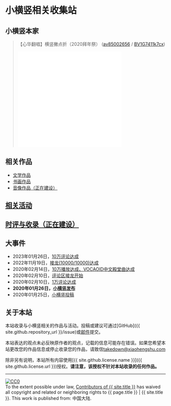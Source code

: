 # 小横竖相关收集站

## 小横竖本家

> 【心华翻唱】横竖撇点折（2020拜年祭） ([av85002656](https://www.bilibili.com/video/av85002656/) / [BV1G7411k7cx](https://www.bilibili.com/video/BV1G7411k7cx/))
> <iframe src="//player.bilibili.com/player.html?aid=85002656" width="70%" height="300" scrolling="no" border="0" frameborder="no" framespacing="0" allowfullscreen="true"> </iframe>

## 相关作品
- [文学作品](./literature)
- [书画作品](./art)
- [音像作品（正在建设）](./media)

## [相关活动](./activity)

## [时评与收录（正在建设）](./review)

## 大事件

- 2023年01月26日，[10万评论达成](https://www.bilibili.com/video/av85002656/#reply149226292736)
- 2022年11月19日，[接龙(10000/10000)达成](https://www.bilibili.com/video/av85002656/#reply138216469552)
- 2020年02月14日，[10万播放达成、VOCAOID中文殿堂曲达成](https://www.bilibili.com/video/av85002656/#reply2374608458)
- 2020年02月10日，[评论区接龙开始](https://www.bilibili.com/video/av85002656/#reply2353049667)
- 2020年02月10日，[1万评论达成](https://t.bilibili.com/354020650833323512)
- **2020年01月26日，[小横竖发布](https://www.bilibili.com/video/av85002656)**
- 2020年01月25日，[小横竖投稿](https://api.bilibili.com/x/web-interface/view?aid=85002656)

## 关于本站

本站收录与小横竖相关的作品与活动。投稿或建议可通过[GitHub]({{ site.github.repository_url }}/issue)或[邮件](mailto:contribution@xiaohengshu.com)提交。

本站表达的观点未必反映原作者的观点，记载的信息可能存在错误。如果您希望本站更改您的作品信息或停止收录您的作品，请致信[takedown@xiaohengshu.com](mailto:takedown@xiaohengshu.com)

除非另有说明，本站所有内容使用[{{ site.github.license.name }}]({{ site.github.license.url }})授权。**请注意，该授权不针对本站收录的任何作品。**


---

<p xmlns:dct="http://purl.org/dc/terms/" xmlns:vcard="http://www.w3.org/2001/vcard-rdf/3.0#">
  <a rel="license"
     href="http://creativecommons.org/publicdomain/zero/1.0/">
    <img src="https://licensebuttons.net/p/zero/1.0/88x31.png" style="border-style: none;" alt="CC0" />
  </a>
  <br />
  To the extent possible under law,
  <a rel="dct:publisher"
     href="xiaohengshu.com">
    <span property="dct:title">Contributors of {{ site.title }}</span></a>
  has waived all copyright and related or neighboring rights to
  <span property="dct:title">{{ page.title }} | {{ site.title }}</span>.
This work is published from:
<span property="vcard:Country" datatype="dct:ISO3166"
      content="CN" about="xiaohengshu.com">
  中国大陆</span>.
</p>